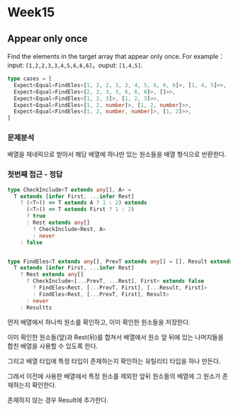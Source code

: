 # Week15

## Appear only once

Find the elements in the target array that appear only once. For example：input: `[1,2,2,3,3,4,5,6,6,6]`，ouput: `[1,4,5]`.

```ts
type cases = [
  Expect<Equal<FindEles<[1, 2, 2, 3, 3, 4, 5, 6, 6, 6]>, [1, 4, 5]>>,
  Expect<Equal<FindEles<[2, 2, 3, 3, 6, 6, 6]>, []>>,
  Expect<Equal<FindEles<[1, 2, 3]>, [1, 2, 3]>>,
  Expect<Equal<FindEles<[1, 2, number]>, [1, 2, number]>>,
  Expect<Equal<FindEles<[1, 2, number, number]>, [1, 2]>>,
]
```



### 문제분석

배열을 제네릭으로 받아서 해당 배열에 하나만 있는 원소들을 배열 형식으로 반환한다.



### 첫번째 접근 - 정답

```ts
type CheckInclude<T extends any[], A> = 
  T extends [infer First, ...infer Rest]
    ? (<T>() => T extends A ? 1 : 2) extends
      (<T>() => T extends First ? 1 : 2)
      ? true
      : Rest extends any[] 
        ? CheckInclude<Rest, A> 
        : never
    : false


type FindEles<T extends any[], PrevT extends any[] = [], Result extends any[] = []> =
  T extends [infer First, ...infer Rest]
    ? Rest extends any[] 
      ? CheckInclude<[...PrevT, ...Rest], First> extends false
        ? FindEles<Rest, [...PrevT, First], [...Result, First]>
        : FindEles<Rest, [...PrevT, First], Result>
      : never
    : Resultts
```

먼저 배열에서 하나씩 원소를 확인하고, 이미 확인한 원소들을 저장한다.

이미 확인한 원소들(앞)과 Rest(뒤)를 합쳐서 배열에서 원소 앞 뒤에 있는 나머지들을 합친 배열을 사용할 수 있도록 한다.



그리고 배열 타입에 특정 타입이 존재하는지 확인하는 유틸리티 타입을 하나 만든다.



그래서 이전에 사용한 배열에서 특정 원소를 제외한 앞뒤 원소들의 배열에 그 원소가 존재하는지 확인한다.

존재하지 않는 경우 Result에 추가한다.





